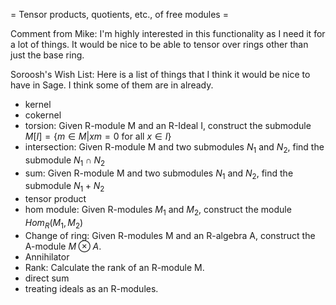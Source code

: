 =  Tensor products, quotients, etc., of free modules =

Comment from Mike:  I'm highly interested in this functionality as I need it for a lot of things.  It would be nice to be able to tensor over rings other than just the base ring.

Soroosh's Wish List: Here is a list of things that I think it would be nice to have in Sage. I think some of them are in already.

 * kernel
 * cokernel
 * torsion: Given R-module M and an R-Ideal I, construct the submodule $M[I]=\{m \in M | xm=0 \mbox{ for all } x \in I\}$
 * intersection: Given R-module M and two submodules $N_1$ and $N_2$, find the submodule $N_1 \cap N_2$
 * sum: Given R-module M and two submodules $N_1$ and $N_2$, find the submodule $N_1+N_2$
 * tensor product
 * hom module: Given R-modules $M_1$ and $M_2$, construct the module $Hom_R(M_1, M_2)$
 * Change of ring: Given R-modules M and an R-algebra A, construct the A-module $M \otimes A$.
 * Annihilator
 * Rank: Calculate the rank of an R-module M.
 * direct sum
 * treating ideals as an R-modules.
